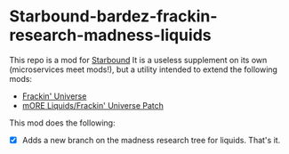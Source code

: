 # Starbound-bardez-frackin-research-madness-liquids

This repo is a mod for [Starbound](https://playstarbound.com/) It is a useless supplement on its own (microservices meet mods!), but a utility intended to extend the following mods:
- [Frackin' Universe](https://steamcommunity.com/sharedfiles/filedetails/?id=729480149) 
- [mORE Liquids/Frackin' Universe Patch](https://steamcommunity.com/sharedfiles/filedetails/?id=2891773441)

This mod does the following:
- [X] Adds a new branch on the madness research tree for liquids. That's it.